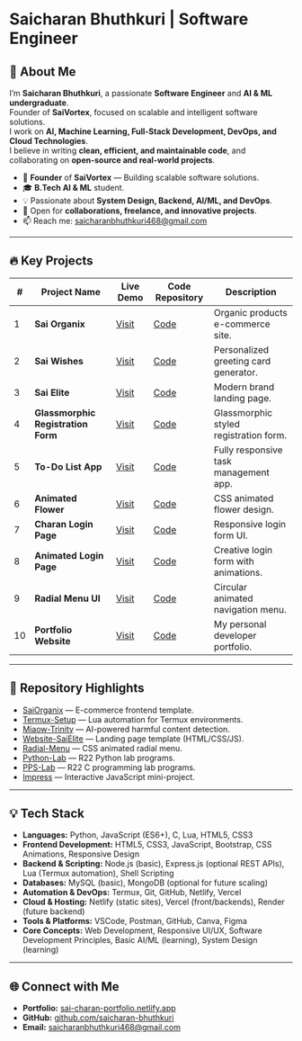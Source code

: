 # Saicharan Bhuthkuri | Software Engineer  

## 👋 About Me  

I’m **Saicharan Bhuthkuri**, a passionate **Software Engineer** and **AI & ML undergraduate**.  
Founder of **SaiVortex**, focused on scalable and intelligent software solutions.  
I work on **AI, Machine Learning, Full-Stack Development, DevOps, and Cloud Technologies**.  
I believe in writing **clean, efficient, and maintainable code**, and collaborating on **open-source and real-world projects**.  

- 🚀 **Founder** of **SaiVortex** — Building scalable software solutions.  
- 🎓 **B.Tech AI & ML** student.  
- 💡 Passionate about **System Design, Backend, AI/ML, and DevOps**.  
- 🤝 Open for **collaborations, freelance, and innovative projects**.  
- 📫 Reach me: [saicharanbhuthkuri468@gmail.com](mailto:saicharanbhuthkuri468@gmail.com)  

---

## 🔥 Key Projects  

| #  | Project Name                             | Live Demo                                                   | Code Repository                                               | Description                                        |  
|----|------------------------------------------|------------------------------------------------------------|---------------------------------------------------------------|---------------------------------------------------|  
| 1  | **Sai Organix**                          | [Visit](https://saiorganix.netlify.app/)                   | [Code](https://github.com/saicharanbhuthkuri/SaiOrganix)      | Organic products e-commerce site.                 |  
| 2  | **Sai Wishes**                           | [Visit](https://sai-wishes.netlify.app/)                   | [Code](https://github.com/saicharanbhuthkuri/Sai-Wishes)      | Personalized greeting card generator.             |  
| 3  | **Sai Elite**                            | [Visit](https://saielite.netlify.app/)                     | [Code](https://github.com/saicharanbhuthkuri/Website-SaiElite)| Modern brand landing page.                        |  
| 4  | **Glassmorphic Registration Form**       | [Visit](https://glassmorphic-registration-form.netlify.app/)| [Code](https://github.com/saicharanbhuthkuri/Glassmorphic-Form)| Glassmorphic styled registration form.            |  
| 5  | **To-Do List App**                       | [Visit](https://to-do-list-io.netlify.app/)                | [Code](https://github.com/saicharanbhuthkuri/To-Do-List-App)  | Fully responsive task management app.             |  
| 6  | **Animated Flower**                      | [Visit](https://animated-flower.netlify.app/)              | [Code](https://github.com/saicharanbhuthkuri/Animated-Flower) | CSS animated flower design.                       |  
| 7  | **Charan Login Page**                    | [Visit](https://charan-login-page.netlify.app/)            | [Code](https://github.com/saicharanbhuthkuri/Charan-Login-Page)| Responsive login form UI.                         |  
| 8  | **Animated Login Page**                  | [Visit](https://animatation-login-page.netlify.app/)       | [Code](https://github.com/saicharanbhuthkuri/Animated-Login)  | Creative login form with animations.              |  
| 9  | **Radial Menu UI**                       | [Visit](https://charan-radial-menu.netlify.app/)           | [Code](https://github.com/saicharanbhuthkuri/Radial-Menu)     | Circular animated navigation menu.                |  
| 10 | **Portfolio Website**                    | [Visit](https://sai-charan-portfolio.netlify.app/)         | [Code](https://github.com/saicharanbhuthkuri/Portfolio)       | My personal developer portfolio.                  |  

---

## 📁 Repository Highlights  

- [SaiOrganix](https://github.com/saicharanbhuthkuri/SaiOrganix) — E-commerce frontend template.  
- [Termux-Setup](https://github.com/saicharanbhuthkuri/Termux-Setup) — Lua automation for Termux environments.  
- [Miaow-Trinity](https://github.com/saicharanbhuthkuri/Miaow-Trinity) — AI-powered harmful content detection.  
- [Website-SaiElite](https://github.com/saicharanbhuthkuri/Website-SaiElite) — Landing page template (HTML/CSS/JS).  
- [Radial-Menu](https://github.com/saicharanbhuthkuri/Radial-Menu) — CSS animated radial menu.  
- [Python-Lab](https://github.com/saicharanbhuthkuri/Python-Lab) — R22 Python lab programs.  
- [PPS-Lab](https://github.com/saicharanbhuthkuri/PPS-Lab) — R22 C programming lab programs.  
- [Impress](https://github.com/saicharanbhuthkuri/Impress) — Interactive JavaScript mini-project.  

---

## 💡 Tech Stack  

- **Languages:** Python, JavaScript (ES6+), C, Lua, HTML5, CSS3  
- **Frontend Development:** HTML5, CSS3, JavaScript, Bootstrap, CSS Animations, Responsive Design  
- **Backend & Scripting:** Node.js (basic), Express.js (optional REST APIs), Lua (Termux automation), Shell Scripting  
- **Databases:** MySQL (basic), MongoDB (optional for future scaling)  
- **Automation & DevOps:** Termux, Git, GitHub, Netlify, Vercel  
- **Cloud & Hosting:** Netlify (static sites), Vercel (front/backends), Render (future backend)  
- **Tools & Platforms:** VSCode, Postman, GitHub, Canva, Figma  
- **Core Concepts:** Web Development, Responsive UI/UX, Software Development Principles, Basic AI/ML (learning), System Design (learning)  

---

## 🌐 Connect with Me  

- **Portfolio:** [sai-charan-portfolio.netlify.app](https://sai-charan-portfolio.netlify.app/)  
- **GitHub:** [github.com/saicharan-bhuthkuri](https://github.com/saicharan-bhuthkuri)  
- **Email:** [saicharanbhuthkuri468@gmail.com](mailto:saicharanbhuthkuri468@gmail.com)  

